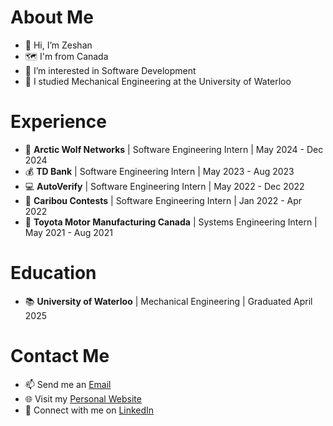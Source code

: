 # About Me
- 👋 Hi, I’m Zeshan
- 🗺️ I'm from Canada
- 👀 I’m interested in Software Development 
- 🏫 I studied Mechanical Engineering at the University of Waterloo 

# Experience
- 🔐 **Arctic Wolf Networks** | Software Engineering Intern | May 2024 - Dec 2024
- 💰 **TD Bank** | Software Engineering Intern | May 2023 - Aug 2023
- 💻 **AutoVerify** | Software Engineering Intern | May 2022 - Dec 2022
- 📝 **Caribou Contests** | Software Engineering Intern | Jan 2022 - Apr 2022
- 🚙 **Toyota Motor Manufacturing Canada** | Systems Engineering Intern | May 2021 - Aug 2021

# Education
- 📚 **University of Waterloo** | Mechanical Engineering | Graduated April 2025

# Contact Me
- 📫 Send me an [Email](mailto:z22qures@uwaterloo.ca)
- 🌐 Visit my [Personal Website](https://zeshanqureshi.site/)
- 💼 Connect with me on [LinkedIn](https://www.linkedin.com/in/zeshanq/)
